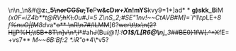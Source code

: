  \n\n_\n&#@**z:_5~~\n*o*rCG*Su*;~~Te**P**w&cD*w+X*n!mYS**kvy9=1*]ad* * **g)skk_B**iM *(x0F=iZ4b**t@*RV~~;h~~K~~\\.~~0u#*J=5 Z\nS_2;#SE\"1nv!~~CtA*V*B#M]=`l*^I\t*p*LE+*8 f~~%nuO|[M~~8d*va*~~o** \nR\n7#/ILMM~~]6?~~wer\t\tx\n(2?HjjP%H;\tSB+8T\n]v\n*,i*~~#ah~~J~~(Bu*i@1]:!**O1$/L[R6@\n**j_3*~~##BE0}1fW[.^*X~~fE=+vs7** **M~~6B:Bf:2* *.i**R\"o**4\\*v5?